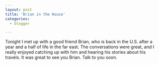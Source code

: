 ```yaml
---
layout: post
title: 'Brian in the House'
categories:
  - blogger

---
```


Tonight I met up with a good friend Brian, who is back in the U.S. after a year and a half of life in the far east.  The conversations were great, and I really enjoyed catching up with him and hearing his stories about his travels.  It was great to see you Brian.  Talk to you soon.<br /><br />
